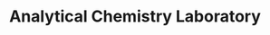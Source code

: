 ---
title: "Analytical Chemistry Laboratory"
draft: false

# page title background image
bg_image: "images/banner/bg1.jpg"

# meta description ~100 letters in Japanese
description : "Development of novel nanomaterials and hig-performance analytical methods for biomolecules"

# Research image
image: "images/labs/flask.jpg"

# interest

# taxonomy
la_group: "Material Chemistry" # 分子化学 | 物質化学 | 反応化学
keywords: ["Bioanalytical Chemistry", "Nanomaterial", "Laser spectroscopy"]

# faculties; label: true name and title
faculties:
- id: kaneta
  name: Prof. Kaneta Takashi
- id: takeyasu
  name: Assoc. Prof. Nobuyuki Takeyasu


# contact info
contact:
- icon: ti-email
  link: mailto:kaneta@okayama-u.ac.jp
  name: kaneta@okayama-u.ac.jp
- icon: ti-mobile
  link: tel:086-251-7847
  name: 086-251-7847


- name : "Analytical Chemistry Laboratory (Group Website)"
  icon : "ti-world" # icon pack : https://themify.me/themify-icons
  link : "http://chem.okayama-u.ac.jp/~analytical/home_j.html"

- name : "3-1-1 Tsushima-Naka, Kita Ward, Okayama City, Okayama 700-8530"
  icon : "ti-location-pin" # icon pack : https://themify.me/themify-icons
  link : "#"

# type
type: "laboratory"
---